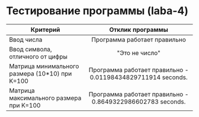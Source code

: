 # Тестирование программы (laba-4)
| Критерий | Отклик программы | 
| ------------- |:------------------:| 
| Ввод числа | Программа работает правильно   | 
| Ввод символа, отличного от цифры| "Это не число" |
| Матрица минимального размера (10*10) при K=100 | Программа работает правильно - 0.01198434829711914 seconds.| 
| Матрица максимального размера при K=100 | Программа работает правильно - 0.8649322986602783 seconds.| 

        
